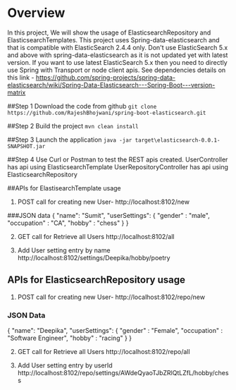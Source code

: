 
# Overview
In this project, We will show the usage of ElasticsearchRepository and ElasticsearchTemplates.
This project uses Spring-data-elasticsearch and that is compatible with ElasticSearch 2.4.4 only.
Don't use ElasticSearch 5.x and above with spring-data-elasticsearch as it is not updated yet with latest version. 
If you want to use latest ElasticSearch 5.x then you need to directly use Spring with Transport or node client apis.
See dependencies details on this link -
https://github.com/spring-projects/spring-data-elasticsearch/wiki/Spring-Data-Elasticsearch---Spring-Boot---version-matrix

##Step 1 Download the code from github
```git clone https://github.com/RajeshBhojwani/spring-boot-elasticsearch.git ```

##Step 2 Build the project
```mvn clean install```

##Step 3 Launch the application
```java -jar target\elasticsearch-0.0.1-SNAPSHOT.jar```

##Step 4  Use Curl or Postman to test the REST apis created. 
UserController has api using ElasticsearchTemplate
UserRepositoryController has api using ElasticsearchRepository

##APIs for ElastisearchTemplate usage
1. POST call for creating new User-
http://localhost:8102/new

###JSON data
{
  "name": "Sumit",
   "userSettings": {
   	"gender" : "male",
   	"occupation" : "CA",
   	"hobby" : "chess"
   }
}

2. GET call for Retrieve all Users
http://localhost:8102/all

3. Add User setting entry by name
http://localhost:8102/settings/Deepika/hobby/poetry



## APIs for ElasticsearchRepository usage

1. POST call for creating new User-
http://localhost:8102/repo/new
### JSON Data
{
  "name": "Deepika",
   "userSettings": {
   	"gender" : "Female",
   	"occupation" : "Software Engineer",
   	"hobby" : "racing"
   }
}

2. GET call for Retrieve all Users
http://localhost:8102/repo/all


3. Add User setting entry by userId
http://localhost:8102/repo/settings/AWdeQyaoTJbZRlQtLZfL/hobby/chess








